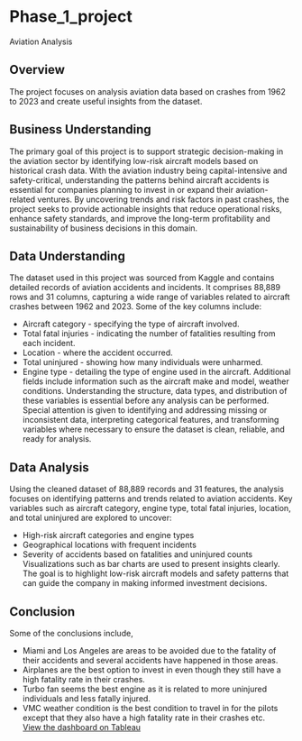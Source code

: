 # Phase_1_project
Aviation Analysis
## Overview
The project focuses on analysis aviation data based on crashes from 1962 to 2023 and create useful insights from the dataset.
## Business Understanding
The primary goal of this project is to support strategic decision-making in the aviation sector by identifying low-risk aircraft models based on historical crash data. With the aviation industry being capital-intensive and safety-critical, understanding the patterns behind aircraft accidents is essential for companies planning to invest in or expand their aviation-related ventures. By uncovering trends and risk factors in past crashes, the project seeks to provide actionable insights that reduce operational risks, enhance safety standards, and improve the long-term profitability and sustainability of business decisions in this domain.
## Data Understanding
The dataset used in this project was sourced from Kaggle and contains detailed records of aviation accidents and incidents. It comprises 88,889 rows and 31 columns, capturing a wide range of variables related to aircraft crashes between 1962 and 2023.
Some of the key columns include:
* Aircraft category - specifying the type of aircraft involved.
* Total fatal injuries - indicating the number of fatalities resulting from each incident.
* Location - where the accident occurred.
* Total uninjured - showing how many individuals were unharmed.
* Engine type - detailing the type of engine used in the aircraft.
Additional fields include information such as the aircraft make and model, weather conditions. Understanding the structure, data types, and distribution of these variables is essential before any analysis can be performed. Special attention is given to identifying and addressing missing or inconsistent data, interpreting categorical features, and transforming variables where necessary to ensure the dataset is clean, reliable, and ready for analysis.
## Data Analysis
Using the cleaned dataset of 88,889 records and 31 features, the analysis focuses on identifying patterns and trends related to aviation accidents. Key variables such as aircraft category, engine type, total fatal injuries, location, and total uninjured are explored to uncover:
* High-risk aircraft categories and engine types
* Geographical locations with frequent incidents
* Severity of accidents based on fatalities and uninjured counts
Visualizations such as bar charts are used to present insights clearly. The goal is to highlight low-risk aircraft models and safety patterns that can guide the company in making informed investment decisions.
## Conclusion
Some of the conclusions include,
* Miami and Los Angeles are areas to be avoided due to the fatality of their accidents and several accidents have happened in those areas.
* Airplanes are the best option to invest in even though they still have a high fatality rate in their crashes.
* Turbo fan seems the best engine as it is related to more uninjured individuals and less fatally injured.
* VMC weather condition is the best condition to travel in for the pilots except that they also have a high fatality rate in their crashes etc.<br>
[View the dashboard on Tableau](https://public.tableau.com/app/profile/ivy.mbugua/viz/learn-wb-06-28-2025-IM/AircraftAnaylsis?publish=yes)
